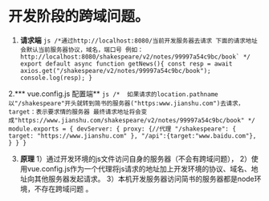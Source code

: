 # 开发阶段的跨域问题。

  1. **请求端**
    ```js
    /*通过http://localhost:8080/当前开发服务器去请求
      下面的请求地址会默认当前服务器协议，域名，端口号
      例如：http://localhost:8080/shakespeare/v2/notes/99997a54c9bc/book` */
      export default async function getNews(){
      const resp = await axios.get("/shakespeare/v2/notes/99997a54c9bc/book");
      console.log(resp);
    }
    ```

  2.*** vue.config.js 配置端**
    ```js
      /* 
        如果请求的location.pathname以"/shakespeare"开头就转到简书的服务器("https:www.jianshu.com")去请求，
        target：表示要求情的服务器
        最终请求地址将会变成"https://www.jianshu.com/shakespeare/v2/notes/99997a54c9bc/book"
       */
      module.exports = {
        devServer: {
          proxy: {//代理
            "/shakespeare": { target: "https://www.jianshu.com" },
            "/api":{target:"www.baidu.com"},
          }
        }
      }
    ```

  3. **原理**
    1）通过开发环境的js文件访问自身的服务器（不会有跨域问题），
    2）使用vue.config.js作为一个代理将js请求的地址加上开发环境的协议、域名、地址向其他服务器发起请求。
    3）本机开发服务器访问简书的服务器都是node环境，不存在跨域问题 。